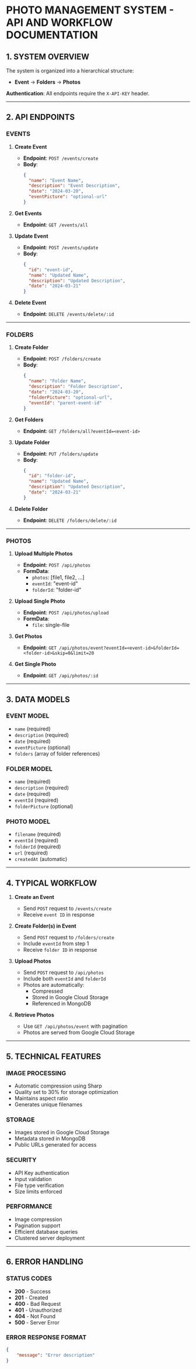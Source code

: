 # PHOTO MANAGEMENT SYSTEM - API AND WORKFLOW DOCUMENTATION

## 1. SYSTEM OVERVIEW

The system is organized into a hierarchical structure:
- **Event** -> **Folders** -> **Photos**

**Authentication**: All endpoints require the `X-API-KEY` header.

---

## 2. API ENDPOINTS

### EVENTS

1. **Create Event**
   - **Endpoint**: `POST /events/create`
   - **Body**:
     ```json
     {
       "name": "Event Name",
       "description": "Event Description",
       "date": "2024-03-20",
       "eventPicture": "optional-url"
     }
     ```

2. **Get Events**
   - **Endpoint**: `GET /events/all`

3. **Update Event**
   - **Endpoint**: `POST /events/update`
   - **Body**:
     ```json
     {
       "id": "event-id",
       "name": "Updated Name",
       "description": "Updated Description",
       "date": "2024-03-21"
     }
     ```

4. **Delete Event**
   - **Endpoint**: `DELETE /events/delete/:id`

---

### FOLDERS

1. **Create Folder**
   - **Endpoint**: `POST /folders/create`
   - **Body**:
     ```json
     {
       "name": "Folder Name",
       "description": "Folder Description",
       "date": "2024-03-20",
       "folderPicture": "optional-url",
       "eventId": "parent-event-id"
     }
     ```

2. **Get Folders**
   - **Endpoint**: `GET /folders/all?eventId=<event-id>`

3. **Update Folder**
   - **Endpoint**: `PUT /folders/update`
   - **Body**:
     ```json
     {
       "id": "folder-id",
       "name": "Updated Name",
       "description": "Updated Description",
       "date": "2024-03-21"
     }
     ```

4. **Delete Folder**
   - **Endpoint**: `DELETE /folders/delete/:id`

---

### PHOTOS

1. **Upload Multiple Photos**
   - **Endpoint**: `POST /api/photos`
   - **FormData**:
     - `photos`: [file1, file2, ...]
     - `eventId`: "event-id"
     - `folderId`: "folder-id"

2. **Upload Single Photo**
   - **Endpoint**: `POST /api/photos/upload`
   - **FormData**:
     - `file`: single-file

3. **Get Photos**
   - **Endpoint**: `GET /api/photos/event?eventId=<event-id>&folderId=<folder-id>&skip=0&limit=20`

4. **Get Single Photo**
   - **Endpoint**: `GET /api/photos/:id`

---

## 3. DATA MODELS

### EVENT MODEL
- `name` (required)
- `description` (required)
- `date` (required)
- `eventPicture` (optional)
- `folders` (array of folder references)

### FOLDER MODEL
- `name` (required)
- `description` (required)
- `date` (required)
- `eventId` (required)
- `folderPicture` (optional)

### PHOTO MODEL
- `filename` (required)
- `eventId` (required)
- `folderId` (required)
- `url` (required)
- `createdAt` (automatic)

---

## 4. TYPICAL WORKFLOW

1. **Create an Event**
   - Send `POST` request to `/events/create`
   - Receive `event ID` in response

2. **Create Folder(s) in Event**
   - Send `POST` request to `/folders/create`
   - Include `eventId` from step 1
   - Receive `folder ID` in response

3. **Upload Photos**
   - Send `POST` request to `/api/photos`
   - Include both `eventId` and `folderId`
   - Photos are automatically:
     - Compressed
     - Stored in Google Cloud Storage
     - Referenced in MongoDB

4. **Retrieve Photos**
   - Use `GET /api/photos/event` with pagination
   - Photos are served from Google Cloud Storage

---

## 5. TECHNICAL FEATURES

### IMAGE PROCESSING
- Automatic compression using Sharp
- Quality set to 30% for storage optimization
- Maintains aspect ratio
- Generates unique filenames

### STORAGE
- Images stored in Google Cloud Storage
- Metadata stored in MongoDB
- Public URLs generated for access

### SECURITY
- API Key authentication
- Input validation
- File type verification
- Size limits enforced

### PERFORMANCE
- Image compression
- Pagination support
- Efficient database queries
- Clustered server deployment

---

## 6. ERROR HANDLING

### STATUS CODES
- **200** - Success
- **201** - Created
- **400** - Bad Request
- **401** - Unauthorized
- **404** - Not Found
- **500** - Server Error

### ERROR RESPONSE FORMAT
```json
{
    "message": "Error description"
}
